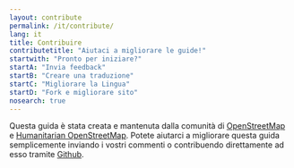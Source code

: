 ```yaml
---
layout: contribute
permalink: /it/contribute/
lang: it
title: Contribuire
contributetitle: "Aiutaci a migliorare le guide!"
startwith: "Pronto per iniziare?"
startA: "Invia feedback"
startB: "Creare una traduzione"
startC: "Migliorare la Lingua"
startD: "Fork e migliorare sito"
nosearch: true
---
```

Questa guida è stata creata e mantenuta dalla comunità di [OpenStreetMap](http://www.openstreetmap.org/) e [Humanitarian OpenStreetMap](http://www.openstreetmap.org/). Potete aiutarci a migliorare questa guida semplicemente inviando i vostri commenti o contribuendo direttamente ad esso tramite [Github](http://github.com/hotosm/learnosm).
